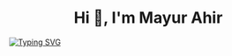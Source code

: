 
<h1 align="center">Hi 👋, I'm Mayur Ahir</h1>
   <a href="https://git.io/typing-svg" align="center"><img src="https://readme-typing-svg.demolab.com?font=Fira+Code&pause=1000&random=false&width=435&lines=Chhatrodiya+Mayur" alt="Typing SVG" /></a>


